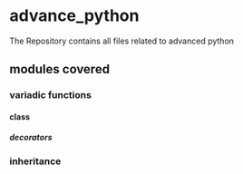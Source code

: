 # advance_python
The Repository contains all files related to advanced python
## modules covered
### variadic functions
#### class
##### decorators
### inheritance
